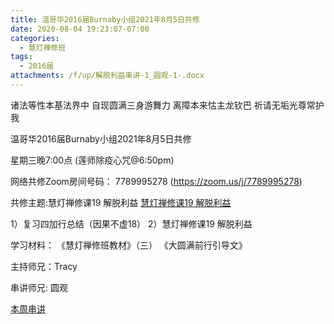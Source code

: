 ```yaml
---
title: 温哥华2016届Burnaby小组2021年8月5日共修
date: 2020-08-04 19:23:07-07:00
categories:
  - 慧灯禅修班
tags:
  - 2016届
attachments: /f/up/解脱利益串讲-1_圆观-1-.docx
---
```

诸法等性本基法界中 自现圆满三身游舞力 离障本来怙主龙钦巴 祈请无垢光尊常护我

温哥华2016届Burnaby小组2021年8月5日共修 

星期三晚7:00点 (莲师除疫心咒@6:50pm)

网络共修Zoom房间号码： 7789995278 (<https://zoom.us/j/7789995278>)

共修主题:慧灯禅修课19 解脱利益
[慧灯禅修课19 解脱利益](https://www.youtube.com/watch?v=qgOLWOLYQcc&list=PL7aUyQTIJqAhNhpev_O9Sw0cBxfrWhP1U&index=35) 

1）复习四加行总结（因果不虚18）
2）慧灯禅修课19 解脱利益


学习材料：
《慧灯禅修班教材》（三）
《大圆满前行引导文》



主持师兄：Tracy

串讲师兄: 圆观

[本周串讲](https://s3.ca-central-1.wasabisys.com/hddata/f.huidengchanxiu.net/hdv/f/up/解脱利益串讲-1_圆观-1-.docx)
